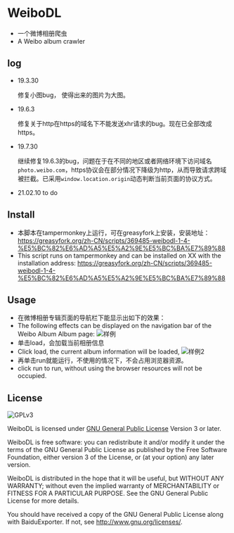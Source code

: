 # WeiboDL
- 一个微博相册爬虫
- A Weibo album crawler

## log
 - 19.3.30
    
    修复小图bug， 使得出来的图片为大图。
 - 19.6.3
 
    修复关于http在https的域名下不能发送xhr请求的bug。现在已全部改成https。

 - 19.7.30
   
   继续修复19.6.3的bug，问题在于在不同的地区或者网络环境下访问域名`photo.weibo.com`，https协议会在部分情况下降级为http，从而导致请求跨域被拦截。已采用`window.location.origin`动态判断当前页面的协议方式。

 - 21.02.10
   to do 
## Install
- 本脚本在tampermonkey上运行，可在greasyfork上安装，安装地址：https://greasyfork.org/zh-CN/scripts/369485-weibodl-1-4-%E5%BC%82%E6%AD%A5%E5%A2%9E%E5%BC%BA%E7%89%88
- This script runs on tampermonkey and can be installed on XX with the installation address: https://greasyfork.org/zh-CN/scripts/369485-weibodl-1-4-%E5%BC%82%E6%AD%A5%E5%A2%9E%E5%BC%BA%E7%89%88

## Usage
- 在微博相册专辑页面的导航栏下能显示出如下的效果：
- The following effects can be displayed on the navigation bar of the Weibo Album Album page:
![样例](http://wx2.sinaimg.cn/large/006w0upJgy1fsajcsvm9oj310b0n2mzv.jpg)
- 单击load，会加载当前相册信息
- Click load, the current album information will be loaded,
![样例2](http://wx3.sinaimg.cn/large/006w0upJgy1fsal9vxxkyj30yw07nweu.jpg)
- 再单击run就能运行，不使用的情况下，不会占用浏览器资源。
- click run to run, without using the browser resources will not be occupied.

## License

![GPLv3](https://www.gnu.org/graphics/gplv3-127x51.png)

WeiboDL is licensed under [GNU General Public License](https://www.gnu.org/licenses/gpl.html) Version 3 or later.

WeiboDL is free software: you can redistribute it and/or modify it under the terms of the GNU General Public License as published by the Free Software Foundation, either version 3 of the License, or (at your option) any later version.

WeiboDL is distributed in the hope that it will be useful, but WITHOUT ANY WARRANTY; without even the implied warranty of MERCHANTABILITY or FITNESS FOR A PARTICULAR PURPOSE.  See the GNU General Public License for more details.

You should have received a copy of the GNU General Public License along with BaiduExporter.  If not, see <http://www.gnu.org/licenses/>.
